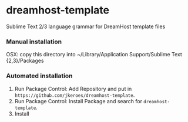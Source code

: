 # dreamhost-template

Sublime Text 2/3 language grammar for DreamHost template files

### Manual installation

OSX: copy this directory into ~/Library/Application Support/Sublime Text {2,3}/Packages

### Automated installation

1. Run Package Control: Add Repository and put in `https://github.com/jkeroes/dreamhost-template`. 
2. Run Package Control: Install Package and search for `dreamhost-template`. 
3. Install
